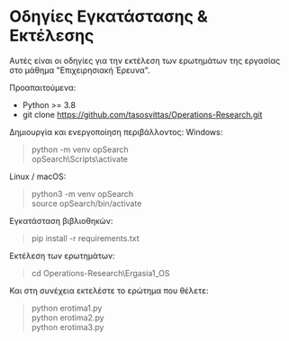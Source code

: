 Οδηγίες Εγκατάστασης & Εκτέλεσης
================================

Αυτές είναι οι οδηγίες για την εκτέλεση των ερωτημάτων της εργασίας στο μάθημα "Επιχειρησιακή Έρευνα".

Προαπαιτούμενα:
- Python >= 3.8
- git clone https://github.com/tasosvittas/Operations-Research.git

Δημιουργία και ενεργοποίηση περιβάλλοντος:
Windows:
> python -m venv opSearch <br>
> opSearch\Scripts\activate

Linux / macOS:
> python3 -m venv opSearch <br>
> source opSearch/bin/activate

Εγκατάσταση βιβλιοθηκών:
> pip install -r requirements.txt

Εκτέλεση των ερωτημάτων:
> cd Operations-Research\Ergasia1_OS

Και στη συνέχεια εκτελέστε το ερώτημα που θέλετε:
> python erotima1.py  
> python erotima2.py  
> python erotima3.py

